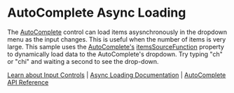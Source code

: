 AutoComplete Async Loading
==========================

The [AutoComplete](https://www.grapecity.com/wijmo/api/classes/wijmo_input.autocomplete.html) control can load items asysnchronously in the dropdown menu as the input changes. This is useful when the number of items is very large. This sample uses the [AutoComplete's](https://www.grapecity.com/wijmo/api/classes/wijmo_input.autocomplete.html) [itemsSourceFunction](https://www.grapecity.com/wijmo/api/classes/wijmo_input.autocomplete.html#itemssourcefunction) property to dynamically load data to the AutoComplete's dropdown. Try typing "ch" or "chi" and waiting a second to see the drop-down.

[Learn about Input Controls](https://www.grapecity.com/wijmo/input-controls-javascript) | [Async Loading Documentation](https://www.grapecity.com/wijmo/docs/Topics/Input/AutoComplete/Async-Loading) | [AutoComplete API Reference](https://www.grapecity.com/wijmo/api/classes/wijmo_input.autocomplete.html)